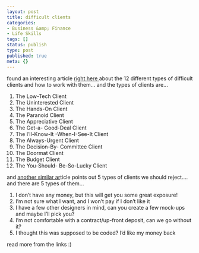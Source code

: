 ```yaml
---
layout: post
title: difficult clients
categories:
- Business &amp; Finance
- Life Skills
tags: []
status: publish
type: post
published: true
meta: {}
---
```

found an interesting article <a href="http://freelanceswitch.com/clients/12-breeds-of-client-and-how-to-work-with-them/">right here </a>about the 12 different types of difficult clients and how to work with them... and the types of clients are...
<ol>
	<li>The Low-Tech Client</li>
	<li>The Uninterested Client</li>
	<li>The Hands-On Client</li>
	<li>The Paranoid Client</li>
	<li>The Appreciative Client</li>
	<li>The Get-a- Good-Deal Client</li>
	<li>The I’ll-Know-It -When-I-See-It Client</li>
	<li>The Always-Urgent Client</li>
	<li>The Decision-By- Committee Client</li>
	<li>The Doormat Client</li>
	<li>The Budget Client</li>
	<li>The You-Should- Be-So-Lucky Client</li>
</ol>
and <a href="http://www.designersmind.com/articles/five-reasons-to-turn-down-a-potential-client/">another similar ar</a>ticle points out 5 types of clients we should reject.... and there are 5 types of them...
<ol>
	<li>I don’t have any money, but this will get you some great exposure!</li>
	<li>I’m not sure what I want, and I won’t pay if I don’t like it</li>
	<li>I have a few other designers in mind, can you create a few mock-ups and maybe I’ll pick you?</li>
	<li>I’m not comfortable with a contract/up-front deposit, can we go without it?</li>
	<li>I thought this was supposed to be coded? I’d like my money back</li>
</ol>
read more from the links :)

